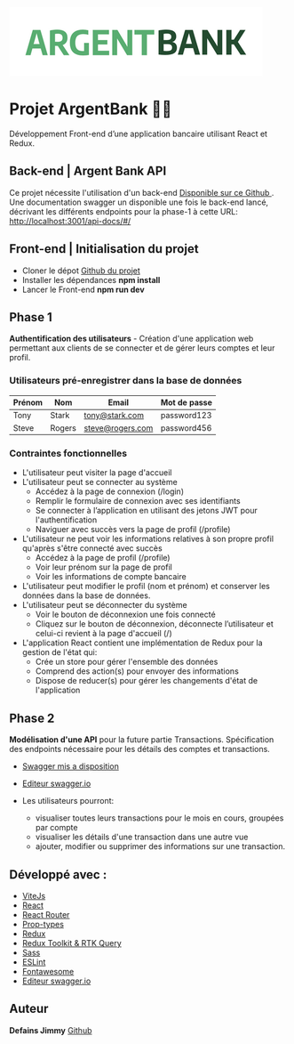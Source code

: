 ![ArgentBank](src/assets/img/argentBankLogo.png)

# Projet ArgentBank 🏦💵

Développement Front-end d’une application bancaire utilisant React et Redux.

## Back-end | Argent Bank API

Ce projet nécessite l'utilisation d'un back-end [Disponible sur ce Github ](https://github.com/OpenClassrooms-Student-Center/Project-10-Bank-API/tree/master).
Une documentation swagger un disponible une fois le back-end lancé, décrivant les différents endpoints pour la phase-1 à cette URL:
[http://localhost:3001/api-docs/#/](http://localhost:3001/api-docs/#/)

## Front-end | Initialisation du projet

- Cloner le dépot [Github du projet](https://github.com/JimmyDef/Projet-ArgentBank)
- Installer les dépendances **npm install**
- Lancer le Front-end **npm run dev**

## Phase 1

**Authentification des utilisateurs** - Création d'une application web permettant aux clients de se connecter et de gérer leurs comptes et leur profil.

### Utilisateurs pré-enregistrer dans la base de données

| Prénom | Nom    | Email            | Mot de passe |
| ------ | ------ | ---------------- | ------------ |
| Tony   | Stark  | tony@stark.com   | password123  |
| Steve  | Rogers | steve@rogers.com | password456  |

### Contraintes fonctionnelles

- L'utilisateur peut visiter la page d'accueil
- L'utilisateur peut se connecter au système
  - Accédez à la page de connexion (/login)
  - Remplir le formulaire de connexion avec ses identifiants
  - Se connecter à l’application en utilisant des jetons JWT pour l'authentification
  - Naviguer avec succès vers la page de profil (/profile)
- L'utilisateur ne peut voir les informations relatives à son propre profil qu'après s'être connecté avec succès
  - Accédez à la page de profil (/profile)
  - Voir leur prénom sur la page de profil
  - Voir les informations de compte bancaire
- L'utilisateur peut modifier le profil (nom et prénom) et conserver les données dans la base de données.
- L'utilisateur peut se déconnecter du système
  - Voir le bouton de déconnexion une fois connecté
  - Cliquez sur le bouton de déconnexion, déconnecte l’utilisateur et celui-ci revient à la page d'accueil (/)
- L'application React contient une implémentation de Redux pour la gestion de l'état qui:
  - Crée un store pour gérer l'ensemble des données
  - Comprend des action(s) pour envoyer des informations
  - Dispose de reducer(s) pour gérer les changements d'état de l'application

## Phase 2

**Modélisation d'une API** pour la future partie Transactions.
Spécification des endpoints nécessaire pour les détails des comptes et transactions.

- [Swagger mis a disposition](/swagger.yaml)
- [Editeur swagger.io](https://editor-next.swagger.io/)

- Les utilisateurs pourront:
  - visualiser toutes leurs transactions pour le mois en cours, groupées par compte
  - visualiser les détails d'une transaction dans une autre vue
  - ajouter, modifier ou supprimer des informations sur une transaction.

## Développé avec :

- [ViteJs](https://vitejs.dev/)
- [React ](https://fr.reactjs.org/)
- [React Router ](https://reactrouter.com/)
- [Prop-types](https://www.npmjs.com/package/prop-types)
- [Redux](https://redux.js.org/)
- [Redux Toolkit & RTK Query](https://redux-toolkit.js.org/)
- [Sass](https://sass-lang.com/)
- [ESLint ](https://eslint.org/)
- [Fontawesome ](https://fontawesome.com/)
- [Editeur swagger.io](https://editor-next.swagger.io/)

## Auteur

**Defains Jimmy**
[Github](https://github.com/JimmyDef/)
